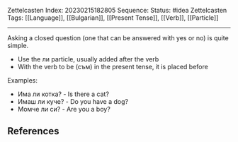 Zettelcasten Index: 20230215182805
Sequence:
Status: #idea
Zettelcasten Tags: [[Language]], [[Bulgarian]], [[Present Tense]], [[Verb]], [[Particle]]

---

Asking a closed question (one that can be answered with yes or no) is quite simple.
- Use the ли particle, usually added after the verb
- With the verb to be (съм) in the present tense, it is placed before

Examples:
- Има ли котка? - Is there a cat?
- Имаш ли куче? - Do you have a dog?
- Момче ли си? - Are you a boy?

## References